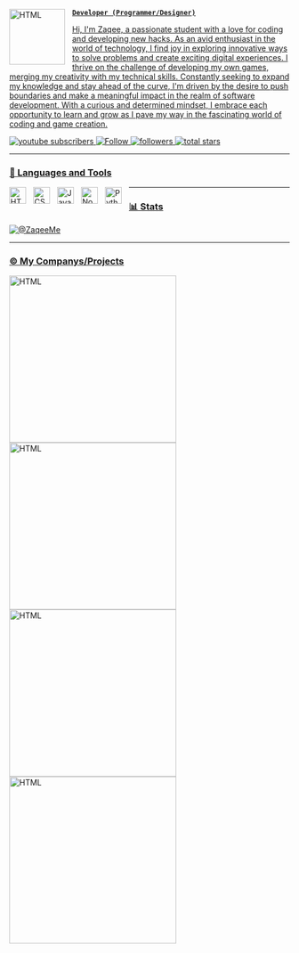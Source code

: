 
<a href="https://zaqee.me"><img align="left" alt="HTML" width="100px" style="padding-right:10px;" src="https://readme-typing-svg.demolab.com?font=Fira+Code&weight=100&duration=2000&pause=1000&color=F7F7F7&background=000000&center=true&vCenter=true&width=70&height=70&lines=%7B+ZR+%7D;Zaqee"/>


**`Developer (Programmer/Designer)`**

Hi, I'm Zaqee, a passionate student with a love for coding and developing new hacks. As an avid enthusiast in the world of technology, I find joy in exploring innovative ways to solve problems and create exciting digital experiences. I thrive on the challenge of developing my own games, merging my creativity with my technical skills. Constantly seeking to expand my knowledge and stay ahead of the curve, I'm driven by the desire to push boundaries and make a meaningful impact in the realm of software development. With a curious and determined mindset, I embrace each opportunity to learn and grow as I pave my way in the fascinating world of coding and game creation.

   <p align="left">
      <a href="https://www.youtube.com/@ZaqeeDev?sub_confirmation=1">
         <img alt="youtube subscribers" title="YouTube (@ZaqeeDev)" src="https://custom-icon-badges.demolab.com/youtube/channel/subscribers/UC8K1nrqds-de_yWfcgykOng?color=%23E05D44&label=SUBSCRIBE&logo=video&logoColor=white&style=for-the-badge&labelColor=CE4630"/> 
        <a href="https://www.replit.com/@zaqee">
         <img alt="Follow" title="Replit (@zaqee)" src="https://custom-icon-badges.demolab.com/badge/Replit-orange?style=for-the-badge&logo=terminal&logoColor=white"/>
         <img alt="followers" title="Follow me on Github" src="https://custom-icon-badges.demolab.com/github/followers/ZaqeeMe?color=236ad3&labelColor=1155ba&style=for-the-badge&logo=person-add&label=Follow&logoColor=white"/>
      <a href="https://github.com/zaqeeme?tab=repositories&sort=stargazers">
         <img alt="total stars" title="Total stars on GitHub" src="https://custom-icon-badges.demolab.com/github/stars/Zaqeeme?color=55960c&style=for-the-badge&labelColor=488207&logo=star"/>
      
   </p>



---

### 🧰 Languages and Tools

<img align="left" alt="HTML" width="30px" style="padding-right:10px;" src="https://cdn.jsdelivr.net/gh/devicons/devicon/icons/html5/html5-plain.svg" />
<img align="left" alt="CSS" width="30px" style="padding-right:10px;" src="https://cdn.jsdelivr.net/gh/devicons/devicon/icons/css3/css3-plain.svg" />
<img align="left" alt="JavaScript" width="30px" style="padding-right:10px;" src="https://cdn.jsdelivr.net/gh/devicons/devicon/icons/javascript/javascript-plain.svg" />
<img align="left" alt="NodeJS" width="30px" style="padding-right:10px;" src="https://cdn.jsdelivr.net/gh/devicons/devicon/icons/nodejs/nodejs-original.svg" />
<img align="left" alt="Python" width="30px" style="padding-right:10px;" src="https://cdn.jsdelivr.net/gh/devicons/devicon/icons/python/python-plain.svg" />


---

### 📊 Stats

![@ZaqeeMe](https://github-readme-stats.vercel.app/api?username=zaqeeme&show_icons=true&theme=gruvbox)

---


<h3>©️ My Companys/Projects</h3>


<a href="https://axelgames.site"><img align="left" alt="HTML" width="300px" style="padding-right:10px;" style="border-radius:5;" src="https://github.com/ZaqeeMe/ZaqeeMe/blob/main/My%20Protfolio%20assets/Axel%20Games%20bg.png?raw=true"/><a href="https://proxy.axelgames.site"><img align="left" alt="HTML" width="300px" style="padding-right:10px;" style="border-radius:5;" src="https://github.com/ZaqeeMe/ZaqeeMe/blob/main/My%20Protfolio%20assets/axelproxy%20big.png?raw=true"/><a href="https://vpn.axelgames.site"><img align="left" alt="HTML" width="300px" style="padding-right:10px;" style="border-radius:5;" src="https://github.com/ZaqeeMe/ZaqeeMe/blob/main/My%20Protfolio%20assets/axelvpn%20full.png?raw=true"/><a href="https://www.replit.com/@Descripters"><img align="left" alt="HTML" width="300px" style="padding-right:10px;" style="border-radius:5;" src="https://github.com/ZaqeeMe/ZaqeeMe/blob/main/My%20Protfolio%20assets/descripterno.png?raw=true"/>
